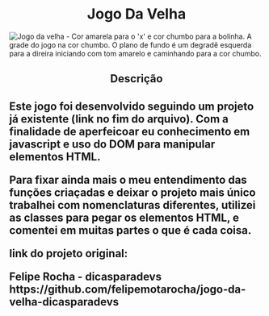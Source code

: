 <h1 align="center"> Jogo Da Velha </h1>

![Jogo da velha - Cor amarela para o 'x' e cor chumbo para a bolinha. 
                  A grade do jogo na cor chumbo. 
                  O plano de fundo é um degradê esquerda para a direira iniciando com tom amarelo e caminhando para a cor chumbo.
                  ](https://user-images.githubusercontent.com/102477755/173818476-a3096cd3-fa2a-4fcb-9f88-7d79145181fe.jpg)


<h2 align="center"> Descrição <h2>
<p>Este jogo foi desenvolvido seguindo um projeto já existente (link no fim do arquivo). Com a finalidade de aperfeicoar eu conhecimento em javascript e uso do DOM para manipular elementos HTML.</p>
  <p> Para fixar ainda mais o meu entendimento das funções criaçadas e deixar o projeto mais único trabalhei com nomenclaturas diferentes, utilizei as classes para pegar os elementos HTML, e comentei em muitas partes o que é cada coisa. </p>
  
<p>link do projeto original:<p>
  Felipe Rocha - dicasparadevs
  https://github.com/felipemotarocha/jogo-da-velha-dicasparadevs
